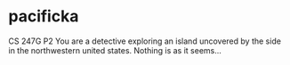 # pacificka
CS 247G P2
You are a detective exploring an island uncovered by the side in the northwestern united states. Nothing is as it seems...
